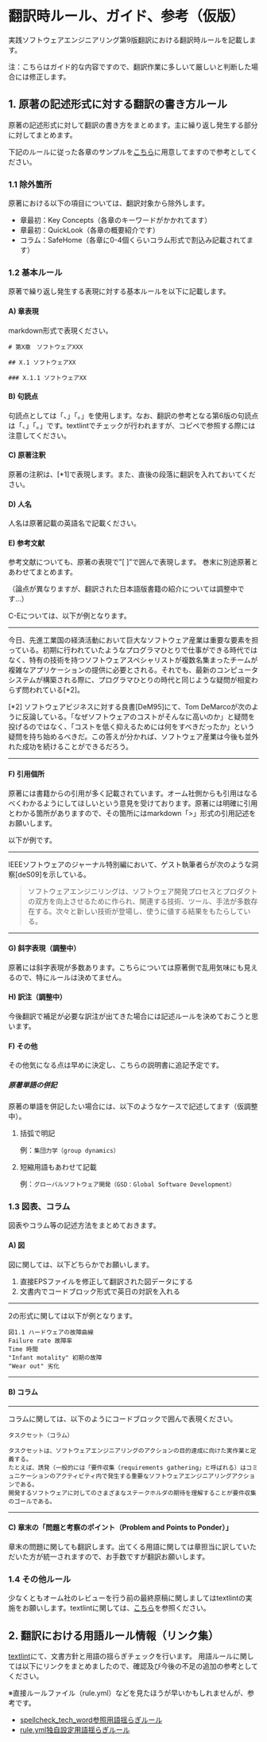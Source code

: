# 翻訳時ルール、ガイド、参考（仮版）

実践ソフトウェアエンジニアリング第9版翻訳における翻訳時ルールを記載します。

注：こちらはガイド的な内容ですので、翻訳作業に多しいて厳しいと判断した場合には修正します。

## 1. 原著の記述形式に対する翻訳の書き方ルール

原著の記述形式に対して翻訳の書き方をまとめます。主に繰り返し発生する部分に対してまとめます。

下記のルールに従った各章のサンプルを[こちら](../doc_sample)に用意してますので参考としてください。

### 1.1 除外箇所

原著における以下の項目については、翻訳対象から除外します。

- 章最初：Key Concepts（各章のキーワードがかかれてます）
- 章最初：QuickLook（各章の概要紹介です）
- コラム：SafeHome（各章に0-4個くらいコラム形式で割込み記載されてます）

### 1.2 基本ルール

原著で繰り返し発生する表現に対する基本ルールを以下に記載します。

#### A) 章表現

markdown形式で表現ください。
```
# 第X章　ソフトウェアXXX

## X.1 ソフトウェアXX

### X.1.1 ソフトウェアXX
```

#### B) 句読点

句読点としては「、」「。」を使用します。なお、翻訳の参考となる第6版の句読点は「、」「。」です。textlintでチェックが行われますが、コピペで参照する際には注意してください。

#### C) 原著注釈

原著の注釈は、[*1]で表現します。また、直後の段落に翻訳を入れておいてください。

#### D) 人名

人名は原著記載の英語名で記載ください。

#### E) 参考文献

参考文献についても、原著の表現で”[  ]”で囲んで表現します。
巻末に別途原著とあわせてまとめます。

（論点が異なりますが、翻訳された日本語版書籍の紹介については調整中です…）

C-Eについては、以下が例となります。

-----
今日、先進工業国の経済活動において巨大なソフトウェア産業は重要な要素を担っている。初期に行われていたようなプログラマひとりで仕事ができる時代ではなく、特有の技術を持つソフトウェアスペシャリストが複数名集まったチームが複雑なアプリケーションの提供に必要とされる。それでも、最新のコンピュータシステムが構築される際に、プログラマひとりの時代と同じような疑問が相変わらず問われている[*2]。

[*2] ソフトウェアビジネスに対する良書[DeM95]にて、Tom DeMarcoが次のように反論している。「なぜソフトウェアのコストがそんなに高いのか」と疑問を投げるのではなく、「コストを低く抑えるためには何をすべきだったか」という疑問を持ち始めるべきだ。この答えが分かれば、ソフトウェア産業は今後も並外れた成功を続けることができるだろう。

-----

#### F) 引用個所

原著には書籍からの引用が多く記載されています。オーム社側からも引用はなるべくわかるようにしてほしいという意見を受けております。原著には明確に引用とわかる箇所がありますので、その箇所にはmarkdown「>」形式の引用記述をお願いします。

以下が例です。

-----
IEEEソフトウェアのジャーナル特別編において、ゲスト執筆者らが次のような洞察[deS09]を示している。

>ソフトウェアエンジニリングは、ソフトウェア開発プロセスとプロダクトの双方を向上させるために作られ、関連する技術、ツール、手法が多数存在する。次々と新しい技術が登場し、使うに値する結果をもたらしている。

-----

#### G) 斜字表現（調整中）

原著には斜字表現が多数あります。こちらについては原著側で乱用気味にも見えるので、特にルールは決めてません。

#### H) 訳注（調整中）

今後翻訳で補足が必要な訳注が出てきた場合には記述ルールを決めておこうと思います。

#### F) その他

その他気になる点は早めに決定し、こちらの説明書に追記予定です。

##### 原著単語の併記

原著の単語を併記したい場合には、以下のようなケースで記述してます（仮調整中）。

1. 括弧で明記

    例：`集団力学（group dynamics）`

2. 短縮用語もあわせて記載

    例：`グローバルソフトウェア開発（GSD：Global Software Development）`

### 1.3 図表、コラム

図表やコラム等の記述方法をまとめておきます。

#### A) 図

図に関しては、以下どちらかでお願いします。

1. 直接EPSファイルを修正して翻訳された図データにする
2. 文書内でコードブロック形式で英日の対訳を入れる

-----
2の形式に関しては以下が例となります。
```
図1.1 ハードウェアの故障曲線
Failure rate 故障率
Time 時間
"Infant motality" 初期の故障
"Wear out" 劣化
```

-----

#### B) コラム

-----
コラムに関しては、以下のようにコードブロックで囲んで表現ください。
```
タスクセット（コラム）

タスクセットは、ソフトウェアエンジニアリングのアクションの目的達成に向けた実作業と定義する。
たとえば、誘発（一般的には「要件収集（requirements gathering」と呼ばれる）はコミュニケーションのアクティビティ内で発生する重要なソフトウェアエンジニアリングアクションである。
開発するソフトウェアに対してのさまざまなステークホルダの期待を理解することが要件収集のゴールである。
```

-----

#### C) 章末の「問題と考察のポイント（Problem and Points to Ponder）」

章末の問題に関しても翻訳します。出てくる用語に関しては章担当に訳していただいた方が統一されますので、お手数ですが翻訳お願いします。



### 1.4 その他ルール

少なくともオーム社のレビューを行う前の最終原稿に関しましてはtextlintの実施をお願いします。textlintに関しては、[こちら](../textlint/README.md)を参照ください。


## 2. 翻訳における用語ルール情報（リンク集）

[textlint](../textlint/README.md)にて、文書方針と用語の揺らぎチェックを行います。
用語ルールに関しては以下にリンクをまとめましたので、確認及び今後の不足の追加の参考としてください。

※直接ルールファイル（rule.yml）などを見たほうが早いかもしれませんが、参考です。

- [spellcheck_tech_word参照用語揺らぎルール](https://docs.google.com/spreadsheets/d/1dLg0KlA861Vpdyo1fiYT441r_cJOJ5Gb/edit#gid=1672926234)
- [rule.yml独自設定用語揺らぎルール](https://docs.google.com/spreadsheets/d/1dLg0KlA861Vpdyo1fiYT441r_cJOJ5Gb/edit#gid=111415593)

